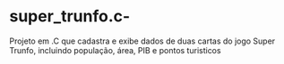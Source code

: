 # super_trunfo.c-
Projeto em .C que cadastra e exibe dados de duas cartas do jogo Super Trunfo, incluindo população, área, PIB e pontos turisticos
